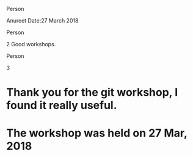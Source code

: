 Person

Anureet
Date:27 March 2018



Person

2
Good workshops.

Person

3
# Thank you for the git workshop, I found it really useful.
# The workshop was held on 27 Mar, 2018

